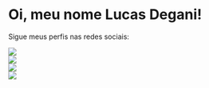 # Oi, meu nome Lucas Degani!

Sigue meus perfis nas redes sociais:

<div>
  <a href="https://www.linkedin.com/in/lucas-degani/"><target="_blank"><img src="https://img.shields.io/badge/LinkedIn-0077B5?style=for-the-badge&logo=linkedin&logoColor=white" target="blank"></a>
</div>

<div>
  <a href="https://www.instagram.com/lucasdegani_/"><target="_blank"><img src="https://img.shields.io/badge/Instagram-E4405F?style=for-the-badge&logo=instagram&logoColor=white" target="blank"></a>
</div>

<div>
  <a href="https://www.facebook.com/lucasrdegani"><target="_blank"><img src="https://img.shields.io/badge/Facebook-1877F2?style=for-the-badge&logo=facebook&logoColor=white" target="blank"></a>
</div>

<div>
  <a href="https://twitter.com/LucasDegani_"><target="_blank"><img src="https://img.shields.io/badge/Twitter-1DA1F2?style=for-the-badge&logo=twitter&logoColor=white" target="blank"></a>
</div>
